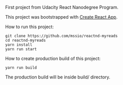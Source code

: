 First project from Udacity React Nanodegree Program.

This project was bootstrapped with [Create React App](https://github.com/facebookincubator/create-react-app).

How to run this project:

    git clone https://github.com/mssio/reactnd-myreads
    cd reactnd-myreads
    yarn install
    yarn run start

How to create production build of this project:

    yarn run build

The production build will be inside build/ directory.
